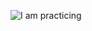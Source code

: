 ![I am practicing](https://user-images.githubusercontent.com/106364401/173978774-c6d49cf6-93ad-430f-89ac-510b263eb09e.png)
